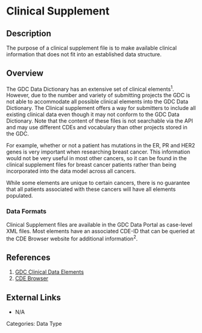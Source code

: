 # Clinical Supplement #

## Description ##

The purpose of a clinical supplement file is to make available clinical information that does not fit into an established data structure.

## Overview ##

The GDC Data Dictionary has an extensive set of clinical elements<sup>1</sup>.  However, due to the number and variety of submitting projects the GDC is not able to accommodate all possible clinical elements into the GDC Data Dictionary.  The Clinical supplement offers a way for submitters to include all existing clinical data even though it may not conform to the GDC Data Dictionary.  Note that the content of these files is not searchable via the API and may use different CDEs and vocabulary than other projects stored in the GDC.  

For example, whether or not a patient has mutations in the ER, PR and HER2 genes is very important when researching breast cancer.  This information would not be very useful in most other cancers, so it can be found in the clinical supplement files for breast cancer patients rather than being incorporated into the data model across all cancers.

While some elements are unique to certain cancers, there is no guarantee that all patients associated with these cancers will have all elements populated.

### Data Formats ###

Clinical Supplement files are available in the GDC Data Portal as case-level XML files. Most elements have an associated CDE-ID that can be queried at the CDE Browser website for additional information<sup>2</sup>.  

## References ##
1. [GDC Clinical Data Elements](https://gdc.cancer.gov/about-data/data-harmonization-and-generation/clinical-data-harmonization)
2. [CDE Browser](https://cdebrowser.nci.nih.gov/cdebrowserClient/cdeBrowser.html#/search)

## External Links ##
* N/A

Categories: Data Type
